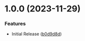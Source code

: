 # 1.0.0 (2023-11-29)


### Features

* Initial Release ([b0d9d8d](https://github.com/CoCreate-app/CoCreate-usage/commit/b0d9d8dc04827ffcead88f720afd0d69fd8a80ad))
